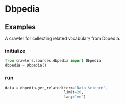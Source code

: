 # Dbpedia

## Examples
A crawler for collecting related vocabulary from Dbpedia.


### initialize

```python 
from crawlers.sources.dbpedia import Dbpedia
dbpedia = Dbpedia()
```

### run
```python
data = dbpedia.get_related(term='Data Science', 
                           limit=20,
                           lang="en")
```